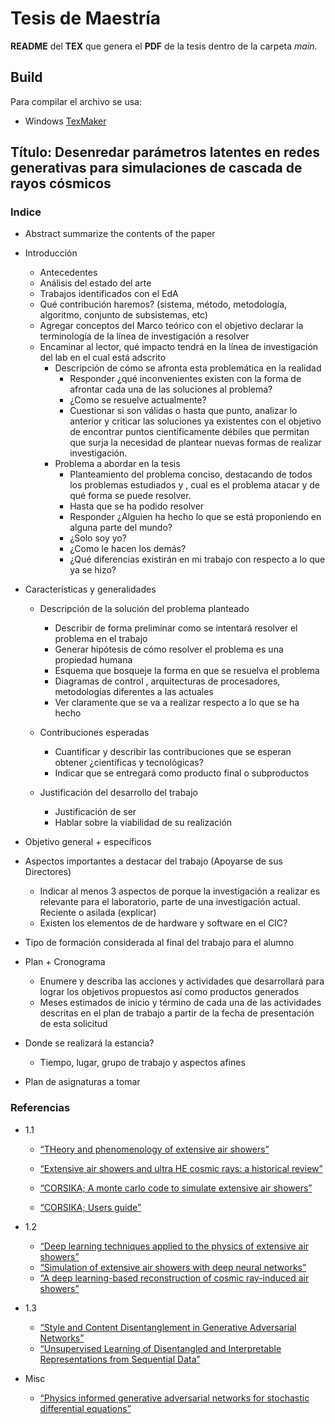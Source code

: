 # Tesis de Maestría

**README** del **TEX** que genera el **PDF** de la tesis dentro de la carpeta *main*.

## Build

Para compilar el archivo se usa:

- Windows [TexMaker](https://www.xm1math.net/texmaker/)


## Título: Desenredar parámetros latentes en redes generativas  para simulaciones  de cascada de rayos cósmicos

### Indice

- Abstract summarize the contents of the paper

- Introducción
    - Antecedentes
    - Análisis del estado del arte
    - Trabajos identificados con el EdA
    -	Qué contribución haremos? (sistema, método, metodología, algoritmo, conjunto de subsistemas, etc)
    -	Agregar conceptos del Marco teórico con el objetivo declarar la terminología de la línea de investigación a resolver
    -	Encaminar al lector,  qué impacto tendrá en la línea de investigación del lab en el cual está adscrito
        - Descripción de cómo se afronta esta problemática en la realidad
            -	Responder ¿qué inconvenientes existen con la forma de afrontar cada una de las soluciones al problema?
            -	¿Como se resuelve actualmente?
            -	Cuestionar si son válidas o hasta que punto,  analizar lo anterior y criticar las soluciones ya existentes con el objetivo de encontrar puntos científicamente débiles que permitan que surja la necesidad de plantear nuevas formas de realizar investigación.
        - Problema a abordar en la tesis
            -	Planteamiento del problema conciso, destacando de todos los problemas estudiados y , cual es el problema atacar y de qué forma se puede resolver.
            -	Hasta que se ha podido resolver
            -	Responder ¿Alguien ha hecho lo que se está proponiendo en alguna parte del mundo?
            -	¿Solo soy yo?
            -	¿Como le hacen los demás?
            -	¿Qué diferencias existirán en mi trabajo con respecto a lo que ya se hizo?

- Características y generalidades
    - Descripción de la solución del problema planteado
        -	Describir de forma preliminar como se intentará resolver el problema en el trabajo
        -	Generar hipótesis de cómo resolver el problema es una propiedad humana
        -	Esquema que bosqueje la forma en que se resuelva el problema
        -	Diagramas de control , arquitecturas  de procesadores, metodologías diferentes a las actuales
        -	Ver claramente que se va a realizar respecto a lo que se ha hecho
    - Contribuciones esperadas
        -	Cuantificar y describir las contribuciones que se esperan obtener ¿científicas y tecnológicas?
        -	Indicar que se entregará como producto final o subproductos

    - Justificación del desarrollo del trabajo
        -	Justificación de ser
        -	Hablar sobre la viabilidad de su realización

- Objetivo general + específicos
- Aspectos importantes a destacar del trabajo (Apoyarse de sus Directores)
    -	Indicar al menos 3 aspectos de porque la investigación a realizar es relevante para el laboratorio, parte de una investigación actual. Reciente o asilada (explicar)
    -	Existen los elementos de de hardware y software en el CIC?
- Tipo de formación considerada al final del trabajo para el alumno
- Plan + Cronograma
    -	Enumere y describa las acciones y actividades que desarrollará para lograr los objetivos propuestos así como productos generados
    -	Meses estimados de inicio y término de cada una de las actividades descritas en el plan de trabajo a partir de la fecha de presentación de esta solicitud
- Donde se realizará la estancia?
    -	Tiempo, lugar, grupo de trabajo y aspectos afines
- Plan de asignaturas a tomar

### Referencias
- 1.1 
    - [“THeory and phenomenology of extensive air showers”](http://moriond.in2p3.fr/J05/trans/sunday/engel1.pdf)


    - [“Extensive air showers and ultra HE cosmic rays: a historical review”](https://arxiv.org/pdf/1207.4827.pdf)
    - [“CORSIKA; A monte carlo code to simulate extensive air showers”](https://web.ikp.kit.edu/corsika/physics_description/corsika_phys.pdf)
    - [“CORSIKA; Users guide”](https://web.ikp.kit.edu/corsika/usersguide/usersguide.pdf)
- 1.2
    - [“Deep learning techniques applied to the physics of extensive air showers”](https://arxiv.org/abs/1807.09024)
    - [“Simulation of  extensive air showers with deep neural networks”](https://indico.scc.kit.edu/event/559/contributions/6027/attachments/2902/4220/koepke_hirsap.pdf)
    - [“A deep learning-based reconstruction of cosmic ray-induced air showers”](https://www.sciencedirect.com/science/article/pii/S0927650517302219)

- 1.3
    - [“Style and Content Disentanglement in Generative Adversarial Networks”](https://ieeexplore.ieee.org/document/8658895)
    - [“Unsupervised Learning of Disentangled and Interpretable Representations from Sequential Data”](http://papers.nips.cc/paper/6784-unsupervised-learning-of-disentangled-and-interpretable-representations-from-sequential-data.pdf)
- Misc
    - [“Physics informed generative adversarial networks for stochastic differential equations”](https://arxiv.org/pdf/1811.02033.pdf)
